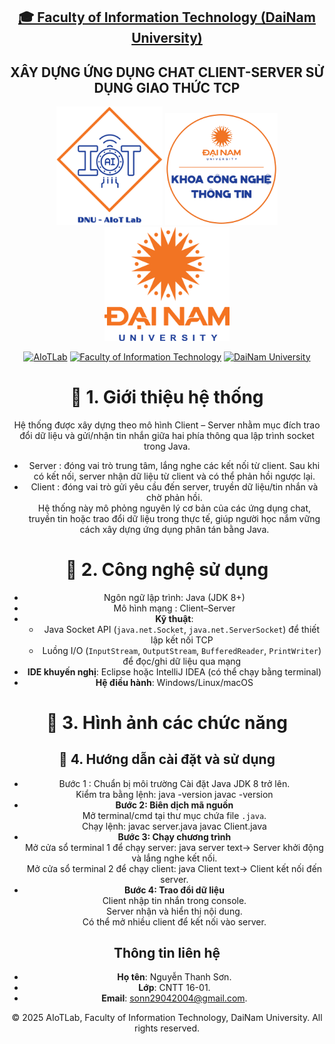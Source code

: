 <h2 align="center">
    <a href="https://dainam.edu.vn/vi/khoa-cong-nghe-thong-tin">
    🎓 Faculty of Information Technology (DaiNam University)
    </a>
</h2>
<h2 align="center">
   XÂY DỰNG ỨNG DỤNG CHAT CLIENT-SERVER SỬ DỤNG GIAO THỨC TCP
</h2>
<div align="center">
    <p align="center">
      <img src="https://github.com/Tank97king/LapTrinhMang/blob/main/X%C3%82Y%20D%E1%BB%B0NG%20%E1%BB%A8NG%20D%E1%BB%A4NG%20CHAT%20CLIENT-SERVER%20S%E1%BB%AC%20D%E1%BB%A4NG%20GIAO%20TH%E1%BB%A8C%20TCP/%E1%BA%A2nh/aiotlab_logo.png?raw=true" alt="AIoTLab Logo" width="170"/>
      <img src="https://github.com/Tank97king/LapTrinhMang/blob/main/X%C3%82Y%20D%E1%BB%B0NG%20%E1%BB%A8NG%20D%E1%BB%A4NG%20CHAT%20CLIENT-SERVER%20S%E1%BB%AC%20D%E1%BB%A4NG%20GIAO%20TH%E1%BB%A8C%20TCP/%E1%BA%A2nh/fitdnu_logo.png?raw=true" alt="FITDNU Logo" width="180"/>
      <img src="https://github.com/Tank97king/LapTrinhMang/blob/main/X%C3%82Y%20D%E1%BB%B0NG%20%E1%BB%A8NG%20D%E1%BB%A4NG%20CHAT%20CLIENT-SERVER%20S%E1%BB%AC%20D%E1%BB%A4NG%20GIAO%20TH%E1%BB%A8C%20TCP/%E1%BA%A2nh/dnu_logo.png?raw=true" alt="DaiNam University Logo" width="200"/>
    </p>

[![AIoTLab](https://img.shields.io/badge/AIoTLab-green?style=for-the-badge)](https://www.facebook.com/DNUAIoTLab)
[![Faculty of Information Technology](https://img.shields.io/badge/Faculty%20of%20Information%20Technology-blue?style=for-the-badge)](https://dainam.edu.vn/vi/khoa-cong-nghe-thong-tin)
[![DaiNam University](https://img.shields.io/badge/DaiNam%20University-orange?style=for-the-badge)](https://dainam.edu.vn)


# 📖 1. Giới thiệu hệ thống

Hệ thống được xây dựng theo mô hình Client – Server nhằm mục đích trao đổi dữ liệu và gửi/nhận tin nhắn giữa hai phía thông qua lập trình socket trong Java. 
- Server : đóng vai trò trung tâm, lắng nghe các kết nối từ client. Sau khi có kết nối, server nhận dữ liệu từ client và có thể phản hồi ngược lại.
- Client : đóng vai trò gửi yêu cầu đến server, truyền dữ liệu/tin nhắn và chờ phản hồi.  
Hệ thống này mô phỏng nguyên lý cơ bản của các ứng dụng chat, truyền tin hoặc trao đổi dữ liệu trong thực tế, giúp người học nắm vững cách xây dựng ứng dụng phân tán bằng Java.

# 🔧 2. Công nghệ sử dụng

- Ngôn ngữ lập trình: Java (JDK 8+)
-  Mô hình mạng : Client–Server
- **Kỹ thuật**:
  - Java Socket API (`java.net.Socket`, `java.net.ServerSocket`) để thiết lập kết nối TCP
  - Luồng I/O (`InputStream`, `OutputStream`, `BufferedReader`, `PrintWriter`) để đọc/ghi dữ liệu qua mạng
- **IDE khuyến nghị**: Eclipse hoặc IntelliJ IDEA (có thể chạy bằng terminal)
- **Hệ điều hành**: Windows/Linux/macOS

# 🚀 3. Hình ảnh các chức năng

## 📝 4. Hướng dẫn cài đặt và sử dụng

- Bước 1 : Chuẩn bị môi trường
Cài đặt Java JDK 8 trở lên.  
Kiểm tra bằng lệnh:
java -version
javac -version
- **Bước 2: Biên dịch mã nguồn**  
Mở terminal/cmd tại thư mục chứa file `.java`.  
Chạy lệnh:
javac server.java
javac Client.java
- **Bước 3: Chạy chương trình**  
Mở cửa sổ terminal 1 để chạy server:
java server
text→ Server khởi động và lắng nghe kết nối.  
Mở cửa sổ terminal 2 để chạy client:
java Client
text→ Client kết nối đến server.  
- **Bước 4: Trao đổi dữ liệu**  
Client nhập tin nhắn trong console.  
Server nhận và hiển thị nội dung.  
Có thể mở nhiều client để kết nối vào server.

## Thông tin liên hệ  
- **Họ tên**: Nguyễn Thanh Sơn.  
- **Lớp**: CNTT 16-01.  
- **Email**: sonn29042004@gmail.com.  

© 2025 AIoTLab, Faculty of Information Technology, DaiNam University. All rights reserved.
